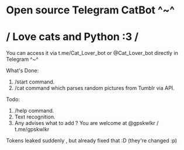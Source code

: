 # Open source Telegram CatBot ^~^ 

# / Love cats and Python :3 /

You can access it via t.me/Cat_Lover_bot or @Cat_Lover_bot directly in Telegram ^~^

What's Done:

1. /start command.
2. /cat command which parses random pictures from Tumblr via API.

Todo:

1. /help command.
2. Text recognition.
3. Any advises what to add ? You are welcome at @gpskwlkr / t.me/gpskwlkr

Tokens leaked suddenly , but already fixed that :D (they're changed :p)
